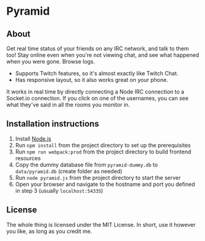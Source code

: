 Pyramid
=======

## About

Get real time status of your friends on any IRC network, and talk to them too! Stay online even when you're not viewing chat, and see what happened when you were gone. Browse logs. 

* Supports Twitch features, so it's almost exactly like Twitch Chat.
* Has responsive layout, so it also works great on your phone.

It works in real time by directly connecting a Node IRC connection to a Socket.io connection. If you click on one of the usernames, you can see what they've said in all the rooms you monitor in.

## Installation instructions

1. Install [Node.js](http://nodejs.org/)
2. Run `npm install` from the project directory to set up the prerequisites
3. Run `npm run webpack:prod` from the project directory to build frontend resources
4. Copy the dummy database file from `pyramid-dummy.db` to `data/pyramid.db` (create folder as needed)
5. Run `node pyramid.js` from the project directory to start the server
6. Open your browser and navigate to the hostname and port you defined in step 3 (usually `localhost:54335`)

## License
The whole thing is licensed under the MIT License. In short, use it however you like, as long as you credit me.
